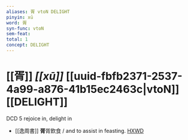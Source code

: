 ```yaml
---
aliases: 胥 vtoN DELIGHT
pinyin: xū
word: 胥
syn-func: vtoN
sem-feat: 
total: 1
concept: DELIGHT 
---
```

# [[胥]] *[[xū]]*  [[uuid-fbfb2371-2537-4a99-a876-41b15ec2463c|vtoN]] [[DELIGHT]]
DCD 5 rejoice in, delight in
 - [[逸周書]] **胥**胥飲食 / and to assist in feasting. [HXWD](https://hxwd.org/textview.html?location=CH1c0887_CHANT_043-1a.39)
